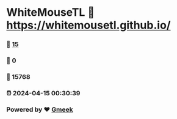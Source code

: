 # WhiteMouseTL :link: https://whitemousetl.github.io/ 
### :page_facing_up: [15](https://whitemousetl.github.io//tag.html) 
### :speech_balloon: 0 
### :hibiscus: 15768 
### :alarm_clock: 2024-04-15 00:30:39 
### Powered by :heart: [Gmeek](https://github.com/Meekdai/Gmeek)
